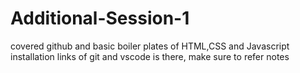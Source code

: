 # Additional-Session-1
covered github and basic boiler plates of HTML,CSS and Javascript
installation links of git and vscode is there, make sure to refer notes
